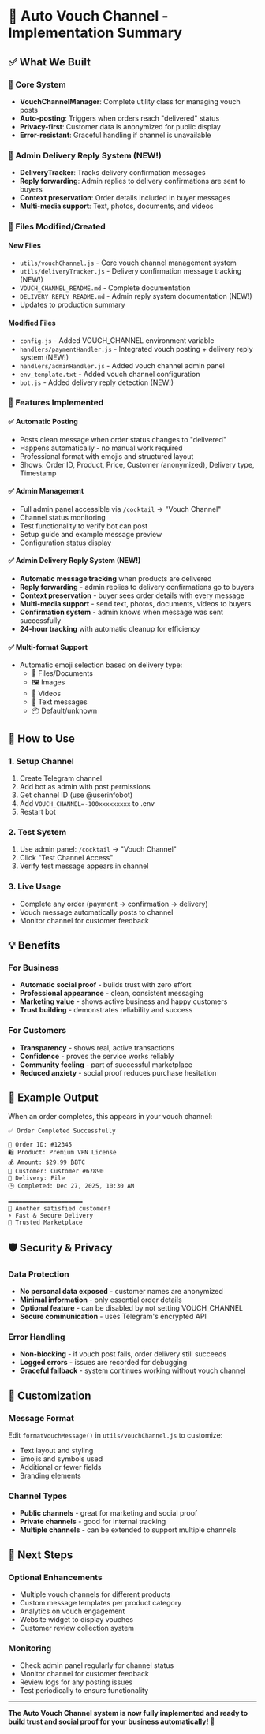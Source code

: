 # 🎉 Auto Vouch Channel - Implementation Summary

## ✅ What We Built

### 🔧 Core System
- **VouchChannelManager**: Complete utility class for managing vouch posts
- **Auto-posting**: Triggers when orders reach "delivered" status
- **Privacy-first**: Customer data is anonymized for public display
- **Error-resistant**: Graceful handling if channel is unavailable

### 💬 Admin Delivery Reply System (NEW!)
- **DeliveryTracker**: Tracks delivery confirmation messages
- **Reply forwarding**: Admin replies to delivery confirmations are sent to buyers
- **Context preservation**: Order details included in buyer messages
- **Multi-media support**: Text, photos, documents, and videos

### 📁 Files Modified/Created

#### New Files
- `utils/vouchChannel.js` - Core vouch channel management system
- `utils/deliveryTracker.js` - Delivery confirmation message tracking (NEW!)
- `VOUCH_CHANNEL_README.md` - Complete documentation
- `DELIVERY_REPLY_README.md` - Admin reply system documentation (NEW!)
- Updates to production summary

#### Modified Files
- `config.js` - Added VOUCH_CHANNEL environment variable
- `handlers/paymentHandler.js` - Integrated vouch posting + delivery reply system (NEW!)
- `handlers/adminHandler.js` - Added vouch channel admin panel
- `env_template.txt` - Added vouch channel configuration
- `bot.js` - Added delivery reply detection (NEW!)

### 🎯 Features Implemented

#### ✅ Automatic Posting
- Posts clean message when order status changes to "delivered"
- Happens automatically - no manual work required
- Professional format with emojis and structured layout
- Shows: Order ID, Product, Price, Customer (anonymized), Delivery type, Timestamp

#### ✅ Admin Management
- Full admin panel accessible via `/cocktail` → "Vouch Channel"
- Channel status monitoring
- Test functionality to verify bot can post
- Setup guide and example message preview
- Configuration status display

#### ✅ Admin Delivery Reply System (NEW!)
- **Automatic message tracking** when products are delivered
- **Reply forwarding** - admin replies to delivery confirmations go to buyers  
- **Context preservation** - buyer sees order details with every message
- **Multi-media support** - send text, photos, documents, videos to buyers
- **Confirmation system** - admin knows when message was sent successfully
- **24-hour tracking** with automatic cleanup for efficiency

#### ✅ Multi-format Support
- Automatic emoji selection based on delivery type:
  - 📄 Files/Documents
  - 🖼️ Images
  - 🎥 Videos  
  - 📝 Text messages
  - 📦 Default/unknown

## 🔧 How to Use

### 1. Setup Channel
1. Create Telegram channel
2. Add bot as admin with post permissions
3. Get channel ID (use @userinfobot)
4. Add `VOUCH_CHANNEL=-100xxxxxxxxx` to .env
5. Restart bot

### 2. Test System
1. Use admin panel: `/cocktail` → "Vouch Channel"
2. Click "Test Channel Access"
3. Verify test message appears in channel

### 3. Live Usage
- Complete any order (payment → confirmation → delivery)
- Vouch message automatically posts to channel
- Monitor channel for customer feedback

## 💡 Benefits

### For Business
- **Automatic social proof** - builds trust with zero effort
- **Professional appearance** - clean, consistent messaging
- **Marketing value** - shows active business and happy customers
- **Trust building** - demonstrates reliability and success

### For Customers
- **Transparency** - shows real, active transactions
- **Confidence** - proves the service works reliably
- **Community feeling** - part of successful marketplace
- **Reduced anxiety** - social proof reduces purchase hesitation

## 📝 Example Output

When an order completes, this appears in your vouch channel:

```
✅ Order Completed Successfully

🧾 Order ID: #12345
🛍️ Product: Premium VPN License  
💰 Amount: $29.99 ₿BTC
👤 Customer: Customer #67890
📄 Delivery: File
🕒 Completed: Dec 27, 2025, 10:30 AM

━━━━━━━━━━━━━━━━━━━━━
🎉 Another satisfied customer!
⚡ Fast & Secure Delivery  
🔐 Trusted Marketplace
```

## 🛡️ Security & Privacy

### Data Protection
- **No personal data exposed** - customer names are anonymized
- **Minimal information** - only essential order details
- **Optional feature** - can be disabled by not setting VOUCH_CHANNEL
- **Secure communication** - uses Telegram's encrypted API

### Error Handling
- **Non-blocking** - if vouch post fails, order delivery still succeeds
- **Logged errors** - issues are recorded for debugging
- **Graceful fallback** - system continues working without vouch channel

## 🎨 Customization

### Message Format
Edit `formatVouchMessage()` in `utils/vouchChannel.js` to customize:
- Text layout and styling
- Emojis and symbols used
- Additional or fewer fields
- Branding elements

### Channel Types
- **Public channels** - great for marketing and social proof
- **Private channels** - good for internal tracking
- **Multiple channels** - can be extended to support multiple channels

## 🚀 Next Steps

### Optional Enhancements
- Multiple vouch channels for different products
- Custom message templates per product category
- Analytics on vouch engagement
- Website widget to display vouches
- Customer review collection system

### Monitoring
- Check admin panel regularly for channel status
- Monitor channel for customer feedback
- Review logs for any posting issues
- Test periodically to ensure functionality

---

**The Auto Vouch Channel system is now fully implemented and ready to build trust and social proof for your business automatically! 🎉**
